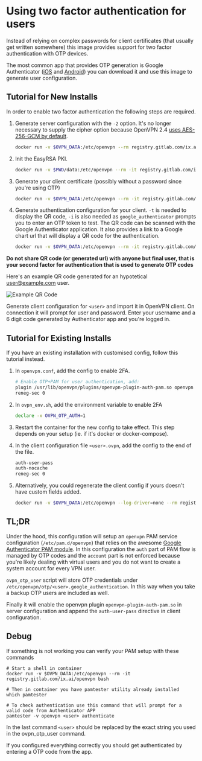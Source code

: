# Using two factor authentication for users

Instead of relying on complex passwords for client certificates (that usually get written somewhere) this image
provides support for two factor authentication with OTP devices.

The most common app that provides OTP generation is Google Authenticator ([iOS](https://itunes.apple.com/it/app/google-authenticator/id388497605?mt=8) and
[Android](https://play.google.com/store/apps/details?id=com.google.android.apps.authenticator2&hl=it)) you can download it
and use this image to generate user configuration.

## Tutorial for New Installs

In order to enable two factor authentication the following steps are required.

1. Generate server configuration with the `-2` option. It's no longer necessary to supply the cipher option because OpenVPN 2.4 [uses AES-256-GCM by default](https://community.openvpn.net/openvpn/wiki/SWEET32).
    ```bash
    docker run -v $OVPN_DATA:/etc/openvpn --rm registry.gitlab.com/ix.ai/openvpn ovpn_genconfig -u udp://vpn.example.com -2
    ```

1. Init the EasyRSA PKI.
    ```bash
    docker run -v $PWD/data:/etc/openvpn --rm -it registry.gitlab.com/ix.ai/openvpn ovpn_initpki
    ```

1. Generate your client certificate (possibly without a password since you're using OTP)
    ```bash
    docker run -v $OVPN_DATA:/etc/openvpn --rm -it registry.gitlab.com/ix.ai/openvpn easyrsa build-client-full <user> nopass
    ```

1. Generate authentication configuration for your client. `-t` is needed to display the QR code, `-i` is also needed as `google_authenticator` prompts you to enter an OTP token to test. The QR code can be scanned with the Google Authenticator application. It also provides a link to a Google chart url that will display a QR code for the authentication.
    ```bash
    docker run -v $OVPN_DATA:/etc/openvpn --rm -it registry.gitlab.com/ix.ai/openvpn ovpn_otp_user <user>
    ```

**Do not share QR code (or generated url) with anyone but final user, that is your second factor for authentication
  that is used to generate OTP codes**

Here's an example QR code generated for an hypotetical user@example.com user.

![Example QR Code](https://www.google.com/chart?chs=200x200&chld=M|0&cht=qr&chl=otpauth://totp/user@example.com%3Fsecret%3DKEYZ66YEXMXDHPH5)

Generate client configuration for `<user>` and import it in OpenVPN client. On connection it will prompt for user and password. Enter your username and a 6 digit code generated by Authenticator app and you're logged in.

## Tutorial for Existing Installs

If you have an existing installation with customised config, follow this tutorial instead.

1. In `openvpn.conf`, add the config to enable 2FA.
    ```bash
    # Enable OTP+PAM for user authentication, add:
    plugin /usr/lib/openvpn/plugins/openvpn-plugin-auth-pam.so openvpn
    reneg-sec 0
    ```

1. In `ovpn_env.sh`, add the environment variable to enable 2FA
    ```bash
    declare -x OVPN_OTP_AUTH=1
    ```

1. Restart the container for the new config to take effect. This step depends on your setup (ie. if it's docker or docker-compose).

1. In the client configuration file `<user>.ovpn`, add the config to the end of the file.
    ```bash
    auth-user-pass
    auth-nocache
    reneg-sec 0
    ```

1. Alternatively, you could regenerate the client config if yours doesn't have custom fields added.
    ```bash
    docker run -v $OVPN_DATA:/etc/openvpn --log-driver=none --rm registry.gitlab.com/ix.ai/openvpn ovpn_getclient CLIENTNAME > CLIENTNAME.ovpn
    ```

## TL;DR

Under the hood, this configuration will setup an `openvpn` PAM service configuration (`/etc/pam.d/openvpn`) that relies on the awesome [Google Authenticator PAM module](https://github.com/google/google-authenticator). In this configuration the `auth` part of PAM flow is managed by OTP codes and the `account` part is not enforced because you're likely dealing with virtual users and you do not want to create a system account for every VPN user.

`ovpn_otp_user` script will store OTP credentials under `/etc/openvpn/otp/<user>.google_authentication`. In this way when you take a backup OTP users are included as well.

Finally it will enable the openvpn plugin `openvpn-plugin-auth-pam.so` in server configuration and append the `auth-user-pass` directive in client configuration.

## Debug

If something is not working you can verify your PAM setup with these commands

```
# Start a shell in container
docker run -v $OVPN_DATA:/etc/openvpn --rm -it registry.gitlab.com/ix.ai/openvpn bash

# Then in container you have pamtester utility already installed
which pamtester

# To check authentication use this command that will prompt for a valid code from Authenticator APP
pamtester -v openvpn <user> authenticate
```

In the last command `<user>` should be replaced by the exact string you used in the ovpn_otp_user command.

If you configured everything correctly you should get authenticated by entering a OTP code from the app.
